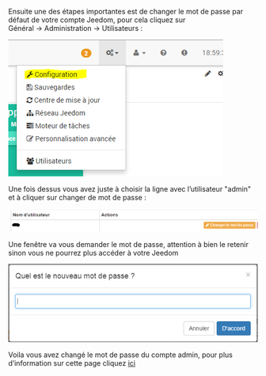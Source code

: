 Ensuite une des étapes importantes est de changer le mot de passe par défaut de votre compte Jeedom, pour cela cliquez sur Général → Administration → Utilisateurs :

![](../images/premier-changeuser.png)

Une fois dessus vous avez juste à choisir la ligne avec l’utilisateur "admin" et à cliquer sur changer de mot de passe :

![](../images/premier-changeuser2.png)

Une fenêtre va vous demander le mot de passe, attention à bien le retenir sinon vous ne pourrez plus accéder à votre Jeedom

![](../images/premier-changeuser3.png)

Voila vous avez changé le mot de passe du compte admin, pour plus d’information sur cette page cliquez [ici](https://www.jeedom.fr/doc/documentation/core/fr_FR/doc-core-user.html)

